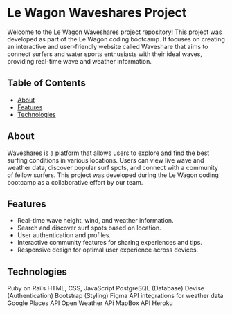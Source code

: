 # Le Wagon Waveshares Project

Welcome to the Le Wagon Waveshares project repository! This project was developed as part of the Le Wagon coding bootcamp. It focuses on creating an interactive and user-friendly website called Waveshare that aims to connect surfers and water sports enthusiasts with their ideal waves, providing real-time wave and weather information.

## Table of Contents

- [About](#about)
- [Features](#features)
- [Technologies](#technologies)

## About

Waveshares is a platform that allows users to explore and find the best surfing conditions in various locations. Users can view live wave and weather data, discover popular surf spots, and connect with a community of fellow surfers. This project was developed during the Le Wagon coding bootcamp as a collaborative effort by our team.

## Features

- Real-time wave height, wind, and weather information.
- Search and discover surf spots based on location.
- User authentication and profiles.
- Interactive community features for sharing experiences and tips.
- Responsive design for optimal user experience across devices.

## Technologies

Ruby on Rails
HTML, CSS, JavaScript
PostgreSQL (Database)
Devise (Authentication)
Bootstrap (Styling)
Figma
API integrations for weather data
Google Places API
Open Weather APi
MapBox API
Heroku


